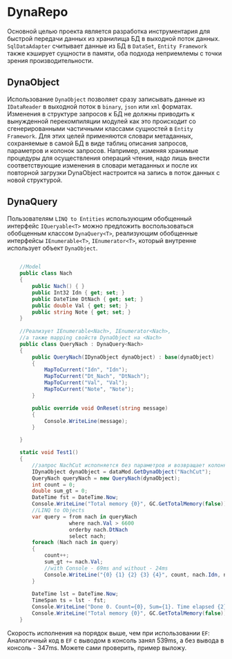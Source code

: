 ﻿# DynaRepo
Основной целью проекта является разработка инструментария для быстрой передачи данных из хранилища БД в выходной поток данных. `SqlDataAdapter` считывает данные из БД в `DataSet`, `Entity Framework` также кэширует сущности в памяти, оба подхода неприемлемы с точки зрения производительности. 
## DynaObject
Использование `DynaObject` позволяет сразу записывать данные из `IDataReader` в выходной поток в `binary`, `json` или `xml` форматах. Изменения в структуре запросов к БД не должны приводить к вынужденной перекомпиляции модулей как это происходит со сгенерированными частичными классами сущностей в `Entity Framework`. Для этих целей применяются словари метаданных, сохраняемые в самой БД в виде таблиц описания запросов, параметров и колонок запросов. Например, изменяя хранимые процедуры для осуществления операций чтения, надо лишь внести соответствующие изменения в словари метаданных и после их повторной загрузки DynaObject настроится на запись в поток данных с новой структурой.

## DynaQuery<T>
Пользователям `LINQ to Entities` использующим обобщенный интерфейс `IQueryable<T>` можно предложить воспользоваться обобщенным классом `DynaQuery<T>`, реализующим обобщенные интерфейсы `IEnumerable<T>`, `IEnumerator<T>`, который внутренне использует объект `DynaObject`.
```csharp
	
    //Model
    public class Nach
    {
        public Nach() { }
        public Int32 Idn { get; set; }
        public DateTime DtNach { get; set; }
        public double Val { get; set; }
        public string Note { get; set; }
    }
	
    //Реализует IEnumerable<Nach>, IEnumerator<Nach>,
    //а также mapping свойств DynaObject на <Nach> 
    public class QueryNach : DynaQuery<Nach>
    {
        public QueryNach(IDynaObject dynaObject) : base(dynaObject)
        {
            MapToCurrent("Idn", "Idn");
            MapToCurrent("Dt_Nach", "DtNach");
            MapToCurrent("Val", "Val");
            MapToCurrent("Note", "Note");
        }

        public override void OnReset(string message)
        {
            Console.WriteLine(message);
        }

    }

    static void Test1()
    {
        //запрос NachCut исполняется без параметров и возвращает колонки: Idn, Dt_Nach, Val, Note;
        IDynaObject dynaObject = dataMod.GetDynaObject("NachCut");
        QueryNach queryNach = new QueryNach(dynaObject);
        int count = 0;
        double sum_gt = 0;
        DateTime fst = DateTime.Now;
        Console.WriteLine("Total memory {0}", GC.GetTotalMemory(false));
        //LINQ to Objects
		var query = from nach in queryNach
                    where nach.Val > 6600
                    orderby nach.DtNach
                    select nach;
        foreach (Nach nach in query) 
        {
            count++;
            sum_gt += nach.Val;
            //with Console - 69ms and without - 24ms
            Console.WriteLine("{0} {1} {2} {3} {4}", count, nach.Idn, nach.DtNach, nach.Val, nach.Note);
        }
		
        DateTime lst = DateTime.Now;
        TimeSpan ts = lst - fst;
        Console.WriteLine("Done 0. Count={0}, Sum={1}. Time elapsed {2}.", count, sum_gt, ts.Milliseconds);
        Console.WriteLine("Total memory {0}", GC.GetTotalMemory(false));
    }
```
Скорость исполнения на порядок выше, чем при использовании `EF`:
Аналогичный код в `EF` c выводом в консоль занял 539ms, а без вывода в консоль - 347ms.
Можете сами проверить, пример выложу.